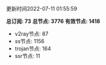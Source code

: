 更新时间2022-07-11 01:55:59

**总订阅: 73**
**总节点: 3776**
**有效节点: 1418**
- v2ray节点: 87
- ss节点: 1156
- trojan节点: 164
- ssr节点: 11
